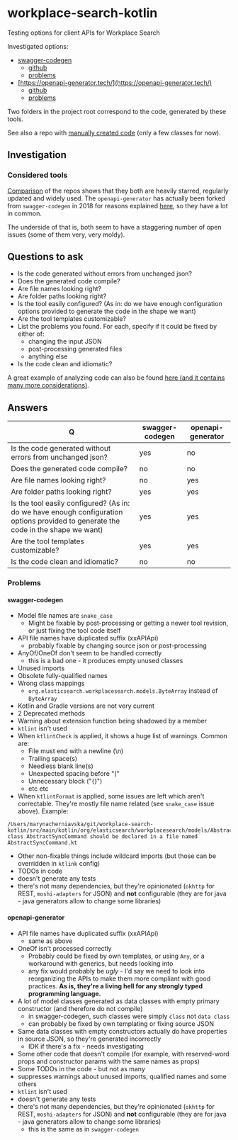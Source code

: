 # workplace-search-kotlin

Testing options for client APIs for Workplace Search

Investigated options:

 * [swagger-codegen](https://swagger.io/tools/swagger-codegen/)
   * [github](https://github.com/swagger-api/swagger-codegen)
   * [problems](openapi-generator/problems.md)
 * [https://openapi-generator.tech/](https://openapi-generator.tech/)
   * [github](https://github.com/openapitools/openapi-generator) 
   * [problems](swagger-codegen/problems.md)
 
Two folders in the project root correspond to the code, generated by these tools.

See also a repo with [manually created code](https://github.com/mchernyavskaya/workplace-kotlin-experiment) (only a few classes for now).

## Investigation

### Considered tools

[Comparison](https://www.githubcompare.com/swagger-api/swagger-codegen+openapitools/openapi-generator) of the repos shows that they both are heavily starred, regularly updated and widely used. The `openapi-generator` has actually been forked from `swagger-codegen` in 2018 for reasons explained [here](https://github.com/OpenAPITools/openapi-generator/blob/master/docs/qna.md), so they have a lot in common.

The underside of that is, both seem to have a staggering number of open issues (some of them very, very moldy).

## Questions to ask

- Is the code generated without errors from unchanged json?
- Does the generated code compile?
- Are file names looking right?
- Are folder paths looking right?
- Is the tool easily configured? (As in: do we have enough configuration options provided to generate the code in the shape we want)
- Are the tool templates customizable?
- List the problems you found. For each, specify if it could be fixed by either of:
   - changing the input JSON
   - post-processing generated files
   - anything else
- Is the code clean and idiomatic?

A great example of analyzing code can also be found [here (and it contains many more considerations)](https://github.com/elastic/clients-team/issues/121#issuecomment-582768217).

## Answers

| Q 	| swagger-codegen 	| openapi-generator 	|
|---|-----------------|-------------------|
| Is the code generated without errors from unchanged json?|yes|no|
|Does the generated code compile?|no|no|
|Are file names looking right?|no|yes|
|Are folder paths looking right?|yes|yes|
|Is the tool easily configured? (As in: do we have enough configuration options provided to generate the code in the shape we want)|yes|yes|
|Are the tool templates customizable?|yes|yes|
|Is the code clean and idiomatic?|no|no|

### Problems

#### swagger-codegen

- Model file names are `snake_case`
   - Might be fixable by post-processing or getting a newer tool revision, or just fixing the tool code itself
- API file names have duplicated suffix (xxAPIApi)
   - probably fixable by changing source json or post-processing
- AnyOf/OneOf don't seem to be handled correctly
   - this is a bad one - it produces empty unused classes
- Unused imports
- Obsolete fully-qualified names
- Wrong class mappings
   - `org.elasticsearch.workplacesearch.models.ByteArray` instead of `ByteArray`
- Kotlin and Gradle versions are not very current
- 2 Deprecated methods
- Warning about extension function being shadowed by a member
- `ktlint` isn't used
- When `ktlintCheck` is applied, it shows a huge list of warnings. Common are:
   - File must end with a newline (\n)
   - Trailing space(s)
   - Needless blank line(s)
   - Unexpected spacing before "("
   - Unnecessary block ("{}")
   - etc etc
- When `ktlintFormat` is applied, some issues are left which aren't correctable. They're mostly file name related (see `snake_case` issue above). Example:

```text
/Users/marynacherniavska/git/workplace-search-kotlin/src/main/kotlin/org/elasticsearch/workplacesearch/models/Abstract_sync_command.kt:1:1: class AbstractSyncCommand should be declared in a file named AbstractSyncCommand.kt
```

- Other non-fixable things include wildcard imports (but those can be overridden in `ktlink` config)
- TODOs in code
- doesn't generate any tests
- there's not many dependencies, but they're opinionated (`okhttp` for REST, `moshi-adapters` for JSON) and **not** configurable (they are for java - java generators allow to change some libraries)

#### openapi-generator

- API file names have duplicated suffix (xxAPIApi)
   - same as above
- OneOf isn't processed correctly
   - Probably could be fixed by own templates, or using `Any`, or a workaround with generics, but needs looking into
   - any fix would probably be *ugly* - I'd say we need to look into reorganizing the APIs to make them more compliant with good practices. **As is, they're a living hell for any strongly typed programming language.**
- A lot of model classes generated as data classes with empty primary constructor (and therefore do not compile)
   - in swagger-codegen, such classes were simply `class` not `data class`
   - can probably be fixed by own templating or fixing source JSON
- Same data classes with empty constructors actually do have properties in source JSON, so they're generated incorrectly
   - IDK if there's a fix - needs investigating
- Some other code that doesn't compile (for example, with reserved-word props and constructor params with the same names as props)
- Some TODOs in the code - but not as many
- suppresses warnings about unused imports, qualified names and some others
- `ktlint` isn't used
- doesn't generate any tests
- there's not many dependencies, but they're opinionated (`okhttp` for REST, `moshi-adapters` for JSON) and **not** configurable (they are for java - java generators allow to change some libraries)
   - this is the same as in `swagger-codegen`

